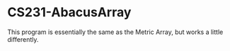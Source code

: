 # CS231-AbacusArray
This program is essentially the same as the Metric Array, but works a little differently. 
